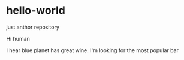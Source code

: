 # hello-world
just anthor repository

Hi human

I hear blue planet has great wine. I'm looking for the most popular bar
